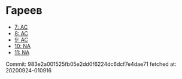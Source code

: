 # Гареев
- [7: AC](7.md)
- [8: AC](8.md)
- [9: AC](9.md)
- [10: NA](10.md)
- [11: NA](11.md)

Commit: 983e2a001525fb05e2dd0f6224dc6dcf7e4dae71
 fetched at: 20200924-010916

